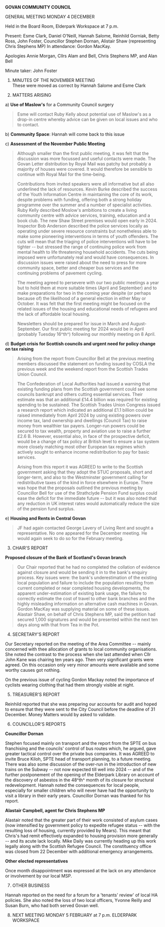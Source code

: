 **GOVAN COMMUNITY COUNCIL**

GENERAL MEETING MONDAY 4 DECEMBER

Held in the Board Room, Elderpark Workspace at 7 p.m.

Present: Esme Clark, Daniel O'Neill, Hannah Salome, Reinhild Gorniak,
Betty Ross, John Foster, Councillor Stephen Dornan, Alistair Shaw
(representing Chris Stephens MP) In attendance: Gordon MacKay.

Apologies Annie Morgan, Cllrs Alam and Bell, Chris Stephens MP, and Alan
Bell

Minute taker: John Foster

1.  MINUTES OF THE NOVEMBER MEETING\
    These were moved as correct by Hannah Salome and Esme Clark

2.  MATTERS ARISING

<!-- -->

a)  **Use of Maslow's** for a Community Council surgery

> Esme will contact Ruby Kelly about potential use of Maslow's as a
> drop-in centre whereby advice can be given on local issues and who to
> contact.

b)  **Community Space**: Hannah will come back to this issue

c)  **Assessment of the November Public Meeting**

> Although smaller than the first public meeting, it was felt that the
> discussion was more focussed and useful contacts were made. The Govan
> Letter distribution by Royal Mail was patchy but probably a majority
> of houses were covered. It would therefore be sensible to continue
> with Royal Mail for the time-being.
>
> Contributions from invited speakers were all informative but all also
> underlined the lack of resources. Kevin Burke described the success of
> the Youth Information Centre in maintaining the core of its work,
> despite problems with funding, offering both a strong holiday
> programme over the summer and a number of specialist activities. Ruby
> Kelly described Moslow's ambitions to create a living community centre
> with advice services, training, education and a book club. The new
> Shaw Street premises would open early in 2024. Inspector Bob Anderson
> described the police services locally as operating under severe
> resource constraints but nonetheless able to make some pioneering
> interventions in terms of youth offenders. The cuts will mean that the
> triaging of police interventions will have to be tighter -- but
> stressed the range of continuing police work from mental health to
> life threatening household accidents. The cuts being imposed were
> unfortunately real and would have consequences. In discussion issues
> were raised about the need to press for more community space, better
> and cheaper bus services and the continuing problems of pavement
> cycling.
>
> The meeting agreed to persevere with our two public meetings a year
> but to hold them at more suitable times (April and September) and to
> make preparations for two in the coming year despite (or perhaps
> because of) the likelihood of a general election in either May or
> October. It was felt that the first meeting might be focused on the
> related issues of the housing and educational needs of refugees and
> the lack of affordable local housing.
>
> Newsletters should be prepared for issue in March and
> August-September. Our first public meeting for 2024 would be in April
> (probably Tuesday 16^th^) following our monthly meeting on 8 April.

d)  **Budget crisis for Scottish councils and urgent need for policy
    change on tax raising**

> Arising from the report from Councillor Bell at the previous meeting
> members discussed the statement on funding issued by COSLA the
> previous week and the weekend report from the Scottish Trades Union
> Council.
>
> The Confederation of Local Authorities had issued a warning that
> existing funding plans from the Scottish government could see some
> councils bankrupt and others cutting essential services. Their
> estimate was that an additional £14.4 billion was required for
> existing spending to be sustained. The Scottish Trades Union Congress
> issued a research report which indicated an additional £1.1 billion
> could be raised immediately from April 2024 by using existing powers
> over income tax, land ownership and dwellings (Council Tax) to raise
> money from wealthier tax payers. Longer-run powers could be secured to
> tax wealth, property and aviation use to raise a further £2.6 B.
> However, essential also, in face of the prospective deficit, would be
> a change of tax policy at British level to ensure a tax system more
> closely matching most other European tax regimes which actively sought
> to enhance income redistribution to pay for basic services.
>
> Arising from this report it was AGREED to write to the Scottish
> government asking that they adopt the STUC proposals, short and
> longer-term, and also to the Westminster government calling for
> redistributive taxes of the kind in force elsewhere in Europe. There
> was hope that the proposals outlined the previous meeting by
> Councillor Bell for use of the Strathclyde Pension Fund surplus could
> ease the deficit for the immediate future -- but it was also noted
> that any reduction in UK interest rates would automatically reduce the
> size of the pension fund surplus.

e)  **Housing and Rents in Central Govan**

> JF had again contacted George Lavery of Living Rent and sought a
> representative. No one appeared for the December meeting. He would
> again seek to do so for the February meeting.

3.  CHAIR'S REPORT

**Proposed closure of the Bank of Scotland's Govan branch**

> Our Chair reported that he had no completed the collation of evidence
> against closure and would be sending it in to the bank's enquiry
> process. Key issues were: the bank's underestimation of the existing
> local population and failure to include the population resulting from
> current completed or near completed housing developments, the apparent
> under-estimation of existing bank usage, the failure to correctly
> estimate the cost of travel to other bank branches and the highly
> misleading information on alternative cash machines in Govan. Gordon
> MacKay was supplying material on some of these issues. Alastair Shaw,
> on behalf of Chris Stephens MP, said the petition had secured 1,000
> signatures and would be presented within the next ten days along with
> that from Tea in the Pot.

4.  SECRETARY'S REPORT

Our Secretary reported on the meeting of the Area Committee -- mainly
concerned with thee allocation of grants to local community
organisations. She noted the contrast to the process when she last
attended when Cllr John Kane was chairing ten years ago. Then very
significant grants were agreed. On this occasion only very minor amounts
were available and some worthy causes got nothing.

On the previous issue of cycling Gordon Mackay noted the importance of
cyclists wearing clothing that had them strongly visible at night.

5.  TREASURER'S REPORT

Reinhild reported that she was preparing our accounts for audit and
hoped to ensure that they were sent to the City Council before the
deadline of 31 December. Money Matters would by asked to validate.

6.  COUNCILLOR'S REPORTS

**Councillor Dornan**

Stephen focused mainly on transport and the report from the SPTE on bus
franchising and the councils' control of bus routes which, he argued,
gave greater tactical control over the private bus companies. It was
AGREED to invite Bruce Kiloh, SPTE head of transport planning, to a
future meeting. There was also some discussion of the over-run in the
introduction of new trains on the Subway -- not now expected till well
into 2024 -- and of the further postponement of the opening of the
Elderpark Library on account of the discovery of asbestos in the 48^th^
month of its closure for structural redevelopment. Hannah noted the
consequences for local people, especially for smaller children who will
never have had the opportunity to visit a library in their early years.
Councillor Dornan was thanked for his report.

**Alastair Campbell, agent for Chris Stephens MP**

Alastair noted that the greater part of their work consisted of asylum
cases (now intensified by government policy to expedite refugee status
-- with the resulting loss of housing, currently provided by Mears).
This meant that Chris's had remit effectively expanded to housing
provision more generally -- and its acute lack locally. Mike Daily was
currently heading up this work legally along with the Scottish Refugee
Council. The constituency office was closed from 22 December with
additional emergency arrangements.

**Other elected representatives**

Once month disappointment was expressed at the lack on any attendance or
involvement by our local MSP.

7.  OTHER BUSINESS

Hannah reported on the need for a forum for a 'tenants' review' of local
HA policies. She also noted the loss of two local officers, Yvonne
Reilly and Susan Burn, who had both served Govan well.

8.  NEXT MEETING MONDAY 5 FEBRUARY at 7 p.m. ELDERPARK WORKSPACE
